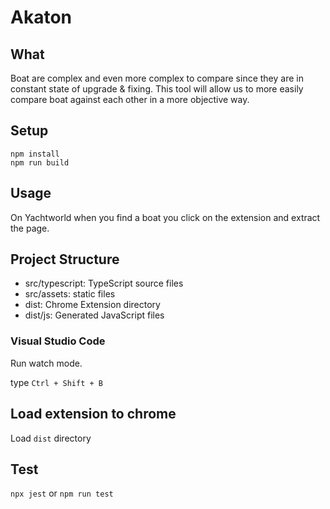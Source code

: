 # Akaton

## What
Boat are complex and even more complex to compare since they are in constant state of upgrade & fixing. This tool will allow us to more easily compare boat against each other in a more objective way.

## Setup

```
npm install
npm run build
```

## Usage

On Yachtworld when you find a boat you click on the extension and extract the page.

## Project Structure

* src/typescript: TypeScript source files
* src/assets: static files
* dist: Chrome Extension directory
* dist/js: Generated JavaScript files

### Visual Studio Code

Run watch mode.

type `Ctrl + Shift + B`

## Load extension to chrome

Load `dist` directory

## Test
`npx jest` or `npm run test`
